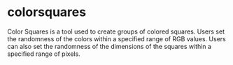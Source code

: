 # colorsquares
Color Squares is a tool used to create groups of colored squares. Users set the randomness of the colors within a specified range of RGB values. Users can also set the randomness of the dimensions of the squares within a specified range of pixels.

